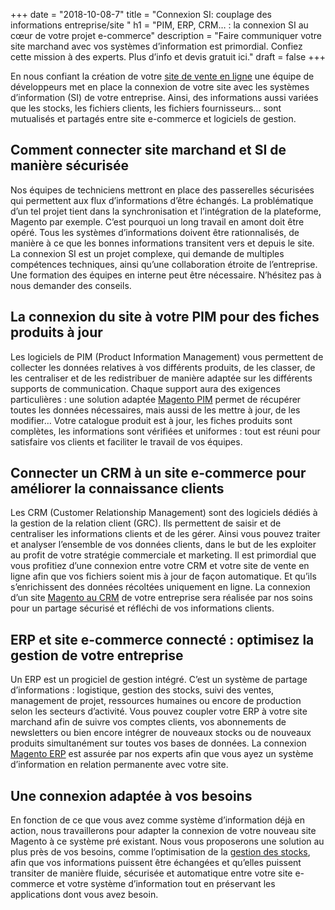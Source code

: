 +++
date = "2018-10-08-7"
title = "Connexion SI: couplage des informations entreprise/site "
h1 = "PIM, ERP, CRM… : la connexion SI au cœur de votre projet e-commerce"
description = "Faire communiquer votre site marchand avec vos systèmes d’information est primordial. Confiez cette mission à des experts. Plus d’info et devis gratuit ici."
draft = false
+++

En nous confiant la création de votre [site de vente en ligne](/ecommerce/) une équipe de développeurs met en place la connexion de votre site avec les systèmes d’information (SI) de votre entreprise. Ainsi, des informations aussi variées que les stocks, les fichiers clients, les fichiers fournisseurs… sont mutualisés et partagés entre site e-commerce et logiciels de gestion. 

## Comment connecter site marchand et SI de manière sécurisée

Nos équipes de techniciens mettront en place des passerelles sécurisées qui permettent aux flux d’informations d’être échangés. La problématique d’un tel projet tient dans la synchronisation et l’intégration de la plateforme, Magento par exemple. C’est pourquoi un long travail en amont doit être opéré. Tous les systèmes d’informations doivent être rationnalisés, de manière à ce que les bonnes informations transitent vers et depuis le site. La connexion SI est un projet complexe, qui demande de multiples compétences techniques, ainsi qu’une collaboration étroite de l’entreprise. Une formation des équipes en interne peut être nécessaire. N’hésitez pas à nous demander des conseils.

## La connexion du site à votre PIM pour des fiches produits à jour

Les logiciels de PIM (Product Information Management) vous permettent de collecter les données relatives à vos différents produits, de les classer, de les centraliser et de les redistribuer de manière adaptée sur les différents supports de communication. Chaque support aura des exigences particulières : une solution adaptée [Magento PIM](/ecommerce/cms/magento/pim/) permet de récupérer toutes les données nécessaires, mais aussi de les mettre à jour, de les modifier… Votre catalogue produit est à jour, les fiches produits sont complètes, les informations sont vérifiées et uniformes : tout est réuni pour satisfaire vos clients et faciliter le travail de vos équipes.

## Connecter un CRM à un site e-commerce pour améliorer la connaissance clients

Les CRM (Customer Relationship Management) sont des logiciels dédiés à la gestion de la relation client (GRC). Ils permettent de saisir et de centraliser les informations clients et de les gérer. Ainsi vous pouvez traiter et analyser l’ensemble de vos données clients, dans le but de les exploiter au profit de votre stratégie commerciale et marketing. Il est primordial que vous profitiez d’une connexion entre votre CRM et votre site de vente en ligne afin que vos fichiers soient mis à jour de façon automatique. Et qu’ils s’enrichissent des données récoltées uniquement en ligne. La connexion d’un site [Magento au CRM](/ecommerce/cms/magento/crm/) de votre entreprise sera réalisée par nos soins pour un partage sécurisé et réfléchi de vos informations clients.

## ERP et site e-commerce connecté : optimisez la gestion de votre entreprise

Un ERP est un progiciel de gestion intégré. C’est un système de partage d’informations : logistique, gestion des stocks, suivi des ventes, management de projet, ressources humaines ou encore de production selon les secteurs d’activité. Vous pouvez coupler votre ERP à votre site marchand afin de suivre vos comptes clients, vos abonnements de newsletters ou bien encore intégrer de nouveaux stocks ou de nouveaux produits simultanément sur toutes vos bases de données. La connexion [Magento ERP](/ecommerce/cms/magento/erp/) est assurée par nos experts afin que vous ayez un système d’information en relation permanente avec votre site.

## Une connexion adaptée à vos besoins

En fonction de ce que vous avez comme système d’information déjà en action, nous travaillerons pour adapter la connexion de votre nouveau site Magento à ce système pré existant. Nous vous proposerons une solution au plus près de vos besoins, comme l’optimisation de la [gestion des stocks](/ecommerce/connexion-si/stock/), afin que vos informations puissent être échangées et qu’elles puissent transiter de manière fluide, sécurisée et automatique entre votre site e-commerce et votre système d’information tout en préservant les applications dont vous avez besoin.